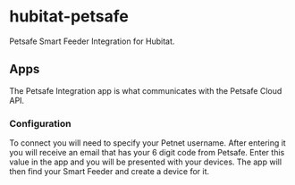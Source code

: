 # hubitat-petsafe
Petsafe Smart Feeder Integration for Hubitat. 
 
## Apps
The Petsafe Integration app is what communicates with the Petsafe Cloud API.

### Configuration
To connect you will need to specify your Petnet username. After entering it you will receive an email that has your 6 digit code from Petsafe. Enter this value in the app and you will be presented with your devices. The app will then find your Smart Feeder and create a device for it. 
